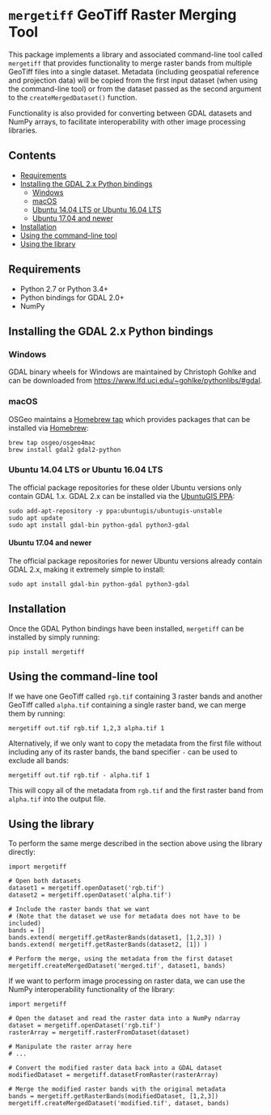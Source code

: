 `mergetiff` GeoTiff Raster Merging Tool
=======================================

This package implements a library and associated command-line tool called `mergetiff` that provides functionality to merge raster bands from multiple GeoTiff files into a single dataset. Metadata (including geospatial reference and projection data) will be copied from the first input dataset (when using the command-line tool) or from the dataset passed as the second argument to the `createMergedDataset()` function.

Functionality is also provided for converting between GDAL datasets and NumPy arrays, to facilitate interoperability with other image processing libraries.


Contents
--------

- [Requirements](#requirements)
- [Installing the GDAL 2.x Python bindings](#installing-the-gdal-2x-python-bindings)
  - [Windows](#windows)
  - [macOS](#macos)
  - [Ubuntu 14.04 LTS or Ubuntu 16.04 LTS](#ubuntu-1404-lts-or-ubuntu-1604-lts)
  - [Ubuntu 17.04 and newer](#ubuntu-1704-and-newer)
- [Installation](#installation)
- [Using the command-line tool](#using-the-command-line-tool)
- [Using the library](#using-the-library)


Requirements
------------

- Python 2.7 or Python 3.4+
- Python bindings for GDAL 2.0+
- NumPy


Installing the GDAL 2.x Python bindings
---------------------------------------


### Windows

GDAL binary wheels for Windows are maintained by Christoph Gohlke and can be downloaded from <https://www.lfd.uci.edu/~gohlke/pythonlibs/#gdal>.


### macOS

OSGeo maintains a [Homebrew tap](https://github.com/OSGeo/homebrew-osgeo4mac) which provides packages that can be installed via [Homebrew](https://brew.sh/):

```
brew tap osgeo/osgeo4mac
brew install gdal2 gdal2-python
```


### Ubuntu 14.04 LTS or Ubuntu 16.04 LTS

The official package repositories for these older Ubuntu versions only contain GDAL 1.x. GDAL 2.x can be installed via the [UbuntuGIS PPA](https://launchpad.net/~ubuntugis/+archive/ubuntu/ppa):

```
sudo add-apt-repository -y ppa:ubuntugis/ubuntugis-unstable
sudo apt update 
sudo apt install gdal-bin python-gdal python3-gdal
```


#### Ubuntu 17.04 and newer

The official package repositories for newer Ubuntu versions already contain GDAL 2.x, making it extremely simple to install:

```
sudo apt install gdal-bin python-gdal python3-gdal
```


Installation
------------

Once the GDAL Python bindings have been installed, `mergetiff` can be installed by simply running:

```
pip install mergetiff
```


Using the command-line tool
---------------------------

If we have one GeoTiff called `rgb.tif` containing 3 raster bands and another GeoTiff called `alpha.tif` containing a single raster band, we can merge them by running: 

```
mergetiff out.tif rgb.tif 1,2,3 alpha.tif 1
```

Alternatively, if we only want to copy the metadata from the first file without including any of its raster bands, the band specifier `-` can be used to exclude all bands:

```
mergetiff out.tif rgb.tif - alpha.tif 1
```

This will copy all of the metadata from `rgb.tif` and the first raster band from `alpha.tif` into the output file.


Using the library
-----------------

To perform the same merge described in the section above using the library directly:

```
import mergetiff

# Open both datasets
dataset1 = mergetiff.openDataset('rgb.tif')
dataset2 = mergetiff.openDataset('alpha.tif')

# Include the raster bands that we want
# (Note that the dataset we use for metadata does not have to be included)
bands = []
bands.extend( mergetiff.getRasterBands(dataset1, [1,2,3]) )
bands.extend( mergetiff.getRasterBands(dataset2, [1]) )

# Perform the merge, using the metadata from the first dataset
mergetiff.createMergedDataset('merged.tif', dataset1, bands)
```

If we want to perform image processing on raster data, we can use the NumPy interoperability functionality of the library:

```
import mergetiff

# Open the dataset and read the raster data into a NumPy ndarray
dataset = mergetiff.openDataset('rgb.tif')
rasterArray = mergetiff.rasterFromDataset(dataset)

# Manipulate the raster array here
# ...

# Convert the modified raster data back into a GDAL dataset
modifiedDataset = mergetiff.datasetFromRaster(rasterArray)

# Merge the modified raster bands with the original metadata
bands = mergetiff.getRasterBands(modifiedDataset, [1,2,3])
mergetiff.createMergedDataset('modified.tif', dataset, bands)
```

